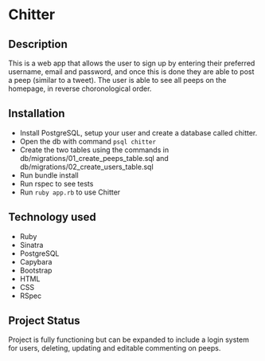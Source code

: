 # Chitter

## Description

This is a web app that allows the user to sign up by entering their preferred username, email and password, and once this is done they are able to post a peep (similar to a tweet). The user is able to see all peeps on the homepage, in reverse choronological order.

## Installation

- Install PostgreSQL, setup your user and create a database called chitter.
- Open the db with command ```psql chitter```
- Create the two tables using the commands in db/migrations/01_create_peeps_table.sql and db/migrations/02_create_users_table.sql
- Run bundle install
- Run rspec to see tests
- Run ``` ruby app.rb ``` to use Chitter

## Technology used

- Ruby
- Sinatra
- PostgreSQL
- Capybara
- Bootstrap
- HTML
- CSS
- RSpec

## Project Status

Project is fully functioning but can be expanded to include a login system for users, deleting, updating and editable commenting on peeps.
